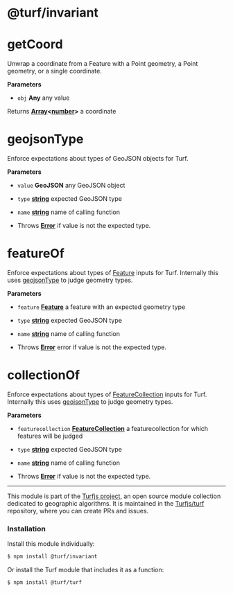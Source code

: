 # @turf/invariant

# getCoord

Unwrap a coordinate from a Feature with a Point geometry, a Point
geometry, or a single coordinate.

**Parameters**

-   `obj` **Any** any value

Returns **[Array](https://developer.mozilla.org/en-US/docs/Web/JavaScript/Reference/Global_Objects/Array)&lt;[number](https://developer.mozilla.org/en-US/docs/Web/JavaScript/Reference/Global_Objects/Number)>** a coordinate

# geojsonType

Enforce expectations about types of GeoJSON objects for Turf.

**Parameters**

-   `value` **GeoJSON** any GeoJSON object
-   `type` **[string](https://developer.mozilla.org/en-US/docs/Web/JavaScript/Reference/Global_Objects/String)** expected GeoJSON type
-   `name` **[string](https://developer.mozilla.org/en-US/docs/Web/JavaScript/Reference/Global_Objects/String)** name of calling function


-   Throws **[Error](https://developer.mozilla.org/en-US/docs/Web/JavaScript/Reference/Global_Objects/Error)** if value is not the expected type.

# featureOf

Enforce expectations about types of [Feature](http://geojson.org/geojson-spec.html#feature) inputs for Turf.
Internally this uses [geojsonType](#geojsontype) to judge geometry types.

**Parameters**

-   `feature` **[Feature](http://geojson.org/geojson-spec.html#feature)** a feature with an expected geometry type
-   `type` **[string](https://developer.mozilla.org/en-US/docs/Web/JavaScript/Reference/Global_Objects/String)** expected GeoJSON type
-   `name` **[string](https://developer.mozilla.org/en-US/docs/Web/JavaScript/Reference/Global_Objects/String)** name of calling function


-   Throws **[Error](https://developer.mozilla.org/en-US/docs/Web/JavaScript/Reference/Global_Objects/Error)** error if value is not the expected type.

# collectionOf

Enforce expectations about types of [FeatureCollection](http://geojson.org/geojson-spec.html#featurecollection) inputs for Turf.
Internally this uses [geojsonType](#geojsontype) to judge geometry types.

**Parameters**

-   `featurecollection` **[FeatureCollection](http://geojson.org/geojson-spec.html#featurecollection)** a featurecollection for which features will be judged
-   `type` **[string](https://developer.mozilla.org/en-US/docs/Web/JavaScript/Reference/Global_Objects/String)** expected GeoJSON type
-   `name` **[string](https://developer.mozilla.org/en-US/docs/Web/JavaScript/Reference/Global_Objects/String)** name of calling function


-   Throws **[Error](https://developer.mozilla.org/en-US/docs/Web/JavaScript/Reference/Global_Objects/Error)** if value is not the expected type.

---

This module is part of the [Turfjs project](http://turfjs.org/), an open source
module collection dedicated to geographic algorithms. It is maintained in the
[Turfjs/turf](https://github.com/Turfjs/turf) repository, where you can create
PRs and issues.

### Installation

Install this module individually:

```sh
$ npm install @turf/invariant
```

Or install the Turf module that includes it as a function:

```sh
$ npm install @turf/turf
```

